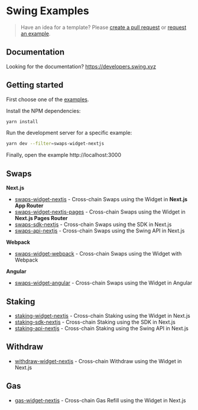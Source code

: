 # Swing Examples

> Have an idea for a template? Please [create a pull request](https://github.com/polkaswitch/examples/pulls) or [request an example](https://github.com/polkaswitch/examples/issues/new).

## Documentation

Looking for the documentation? https://developers.swing.xyz

## Getting started

First choose one of the [examples](./examples).

Install the NPM dependencies:

```bash
yarn install
```

Run the development server for a specific example:

```bash
yarn dev --filter=swaps-widget-nextjs
```

Finally, open the example http://localhost:3000

## Swaps

**Next.js**

- [swaps-widget-nextjs](./examples/swaps-widget-nextjs/README.md) - Cross-chain Swaps using the Widget in **Next.js App Router**
- [swaps-widget-nextjs-pages](./examples/swaps-widget-nextjs-pages/README.md) - Cross-chain Swaps using the Widget in **Next.js Pages Router**
- [swaps-sdk-nextjs](./examples/swaps-sdk-nextjs/README.md) - Cross-chain Swaps using the SDK in Next.js
- [swaps-api-nextjs](./examples/swaps-api-nextjs/README.md) - Cross-chain Swaps using the Swing API in Next.js

**Webpack**

- [swaps-widget-webpack](./examples/swaps-widget-webpack/README.md) - Cross-chain Swaps using the Widget with Webpack

**Angular**

- [swaps-widget-angular](./examples/swaps-widget-angular/README.md) - Cross-chain Swaps using the Widget in Angular

## Staking

- [staking-widget-nextjs](./examples/staking-widget-nextjs/README.md) - Cross-chain Staking using the Widget in Next.js
- [staking-sdk-nextjs](./examples/staking-sdk-nextjs/README.md) - Cross-chain Staking using the SDK in Next.js
- [staking-api-nextjs](./examples/staking-api-nextjs/README.md) - Cross-chain Staking using the Swing API in Next.js

## Withdraw

- [withdraw-widget-nextjs](./examples/withdraw-widget-nextjs/README.md) - Cross-chain Withdraw using the Widget in Next.js

## Gas

- [gas-widget-nextjs](./examples/gas-widget-nextjs/README.md) - Cross-chain Gas Refill using the Widget in Next.js
